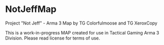 NotJeffMap
==========

Project "Not Jeff" - Arma 3 Map by TG Colorfulmoose and TG XeroxCopy

This is a work-in-progress MAP created for use in Tactical Gaming Arma 3 Division. Please read license for terms of use.
